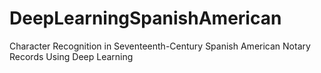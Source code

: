 # DeepLearningSpanishAmerican
Character Recognition in Seventeenth-Century Spanish American Notary Records Using Deep Learning
